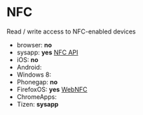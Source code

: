 # NFC
Read / write access to NFC-enabled devices

* browser: **no**
* sysapp: **yes** [NFC API]()
* iOS: **no**
* Android:
* Windows 8:
* Phonegap: **no**
* FirefoxOS: **yes** [WebNFC]()
* ChromeApps:
* Tizen: **sysapp**

